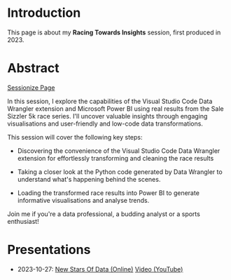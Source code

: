# Introduction

This page is about my **Racing Towards Insights** session, first produced in 2023.


# Abstract

[Sessionize Page](https://sessionize.com/s/damienjones/racing-towards-insights-analysing-the-sale-sizzler/74895)

In this session, I explore the capabilities of the Visual Studio Code Data Wrangler extension and Microsoft Power BI using real results from the Sale Sizzler 5k race series. I'll uncover valuable insights through engaging visualisations and user-friendly and low-code data transformations.

This session will cover the following key steps:

- Discovering the convenience of the Visual Studio Code Data Wrangler extension for effortlessly transforming and cleaning the race results

- Taking a closer look at the Python code generated by Data Wrangler to understand what's happening behind the scenes.

- Loading the transformed race results into Power BI to generate informative visualisations and analyse trends.

Join me if you're a data professional, a budding analyst or a sports enthusiast!


# Presentations

- 2023-10-27: [New Stars Of Data (Online)](https://www.newstarsofdata.com/6th-edition/) [Video (YouTube)](https://www.youtube.com/watch?v=XAIvUW5c9ww&t=63s&ab_channel=DataGrillen)
